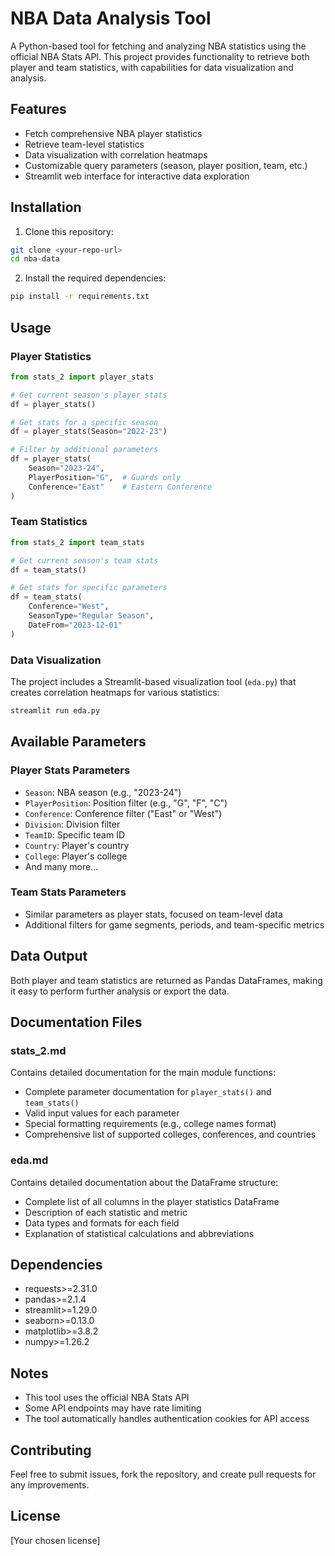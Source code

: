 # NBA Data Analysis Tool

A Python-based tool for fetching and analyzing NBA statistics using the official NBA Stats API. This project provides functionality to retrieve both player and team statistics, with capabilities for data visualization and analysis.

## Features

- Fetch comprehensive NBA player statistics
- Retrieve team-level statistics
- Data visualization with correlation heatmaps
- Customizable query parameters (season, player position, team, etc.)
- Streamlit web interface for interactive data exploration

## Installation

1. Clone this repository:
```bash
git clone <your-repo-url>
cd nba-data
```

2. Install the required dependencies:
```bash
pip install -r requirements.txt
```

## Usage

### Player Statistics

```python
from stats_2 import player_stats

# Get current season's player stats
df = player_stats()

# Get stats for a specific season
df = player_stats(Season="2022-23")

# Filter by additional parameters
df = player_stats(
    Season="2023-24",
    PlayerPosition="G",  # Guards only
    Conference="East"    # Eastern Conference
)
```

### Team Statistics

```python
from stats_2 import team_stats

# Get current season's team stats
df = team_stats()

# Get stats for specific parameters
df = team_stats(
    Conference="West",
    SeasonType="Regular Season",
    DateFrom="2023-12-01"
)
```

### Data Visualization

The project includes a Streamlit-based visualization tool (`eda.py`) that creates correlation heatmaps for various statistics:

```bash
streamlit run eda.py
```

## Available Parameters

### Player Stats Parameters
- `Season`: NBA season (e.g., "2023-24")
- `PlayerPosition`: Position filter (e.g., "G", "F", "C")
- `Conference`: Conference filter ("East" or "West")
- `Division`: Division filter
- `TeamID`: Specific team ID
- `Country`: Player's country
- `College`: Player's college
- And many more...

### Team Stats Parameters
- Similar parameters as player stats, focused on team-level data
- Additional filters for game segments, periods, and team-specific metrics

## Data Output

Both player and team statistics are returned as Pandas DataFrames, making it easy to perform further analysis or export the data.

## Documentation Files

### stats_2.md
Contains detailed documentation for the main module functions:
- Complete parameter documentation for `player_stats()` and `team_stats()`
- Valid input values for each parameter
- Special formatting requirements (e.g., college names format)
- Comprehensive list of supported colleges, conferences, and countries

### eda.md
Contains detailed documentation about the DataFrame structure:
- Complete list of all columns in the player statistics DataFrame
- Description of each statistic and metric
- Data types and formats for each field
- Explanation of statistical calculations and abbreviations

## Dependencies

- requests>=2.31.0
- pandas>=2.1.4
- streamlit>=1.29.0
- seaborn>=0.13.0
- matplotlib>=3.8.2
- numpy>=1.26.2

## Notes

- This tool uses the official NBA Stats API
- Some API endpoints may have rate limiting
- The tool automatically handles authentication cookies for API access

## Contributing

Feel free to submit issues, fork the repository, and create pull requests for any improvements.

## License

[Your chosen license]
